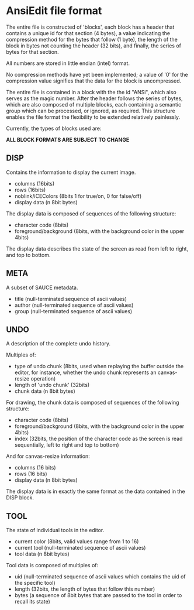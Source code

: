 # AnsiEdit file format

The entire file is constructed of 'blocks', each block has a header that contains a unique id for that section (4 bytes), a value indicating the compression method for the bytes that follow (1 byte), the length of the block in bytes not counting the header (32 bits), and finally, the series of bytes for that section.

All numbers are stored in little endian (intel) format.

No compression methods have yet been implemented; a value of '0' for the compression value signifies that the data for the block is uncompressed.

The entire file is contained in a block with the the id "ANSi", which also serves as the magic number. After the header follows the series of bytes, which are also composed of multiple blocks, each containing a semantic group which can be processed, or ignored, as required. This structure enables the file format the flexibility to be extended relatively painlessly.

Currently, the types of blocks used are:

**ALL BLOCK FORMATS ARE SUBJECT TO CHANGE**

## DISP

Contains the information to display the current image.

  - columns (16bits)
  - rows (16bits)
  - noblink/iCEColors (8bits 1 for true/on, 0 for false/off)
  - display data (n 8bit bytes)

The display data is composed of sequences of the following structure:

  - character code (8bits)
  - foreground/background (8bits, with the background color in the upper 4bits)

The display data describes the state of the screen as read from left to right, and top to bottom.

## META

A subset of SAUCE metadata.

  - title (null-terminated sequence of ascii values)
  - author (null-terminated sequence of ascii values)
  - group (null-terminated sequence of ascii values)

## UNDO

A description of the complete undo history.

Multiples of:

  - type of undo chunk (8bits, used when replaying the buffer outside the editor, for instance, whether the undo chunk represents an canvas-resize operation)
  - length of 'undo chunk' (32bits)
  - chunk data (n 8bit bytes)
 
For drawing, the chunk data is composed of sequences of the following structure:

  - character code (8bits)
  - foreground/background (8bits, with the background color in the upper 4bits)
  - index (32bits, the position of the character code as the screen is read sequentially, left to right and top to bottom)

And for canvas-resize information:

  - columns (16 bits)
  - rows (16 bits)
  - display data (n 8bit bytes)

The display data is in exactly the same format as the data contained in the DISP block.

## TOOL

The state of individual tools in the editor.

  - current color (8bits, valid values range from 1 to 16)  
  - current tool (null-terminated sequence of ascii values)
  - tool data (n 8bit bytes)

Tool data is composed of multiples of:

  - uid (null-terminated sequence of ascii values which contains the uid of the specific tool)
  - length (32bits, the length of bytes that follow this number)
  - bytes (a sequence of 8bit bytes that are passed to the tool in order to recall its state)

